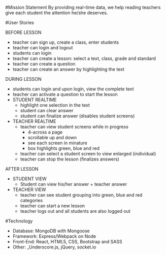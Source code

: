 #Mission Statement
By providing real-time data, we help reading teachers give each student the attention he/she deserves.

#User Stories

BEFORE LESSON
- teacher can sign up, create a class, enter students
- teacher can login and logout
- students can login
- teacher can create a lesson: select a text, class, grade and standard
- teacher can create a question
- teacher can create an answer by highlighting the text

DURING LESSON
- students can login and upon login, view the complete text
- teacher can activate a question to start the lesson
- STUDENT REALTIME
  - highlight one selection in the text
  - student can clear answer
  - student can finalize answer (disables student screens)
- TEACHER REALTIME
  - teacher can view student screens while in progress 
      - 4-across a page 
      - scrollable up and down 
      - see each screen in minature
      - box highlights green, blue and red 
  - teacher can select a student screen to view enlarged (individual)
  - teacher can stop the lesson (finalizes answers)

AFTER LESSON
- STUDENT VIEW
  - Student can view his/her answer + teacher answer
- TEACHER VIEW
  - teacher can see student grouping into green, blue and red categories
  - teacher can start a new lesson
  - teacher logs out and all students are also logged out 



#Technology
- Database: MongoDB with Mongoose
- Framework: Express/Webpack on Node
- Front-End: React, HTML5, CSS, Bootstrap and SASS
- Other: _Underscore.js, jQuery, socket.io





